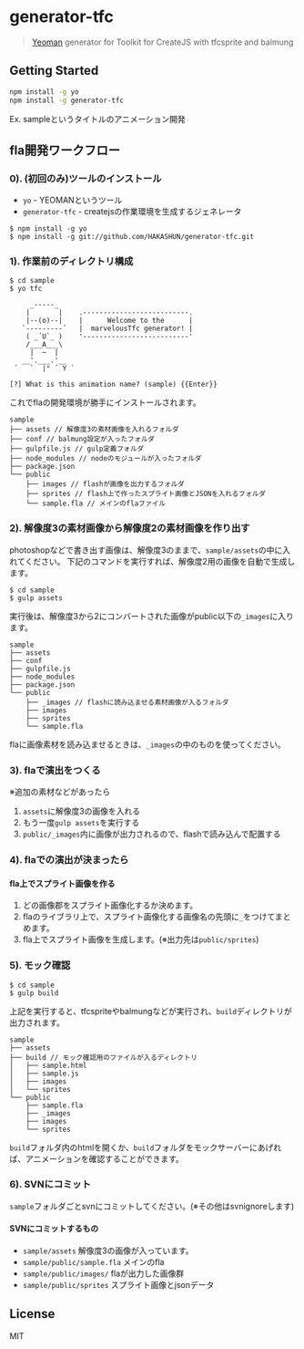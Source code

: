 # generator-tfc

> [Yeoman](http://yeoman.io) generator for Toolkit for CreateJS with tfcsprite and balmung

## Getting Started

```bash
npm install -g yo
npm install -g generator-tfc
```

Ex. sampleというタイトルのアニメーション開発

## fla開発ワークフロー

### 0). (初回のみ)ツールのインストール

* `yo` - YEOMANというツール
* `generator-tfc` - createjsの作業環境を生成するジェネレータ

```
$ npm install -g yo
$ npm install -g git://github.com/HAKASHUN/generator-tfc.git
```

### 1). 作業前のディレクトリ構成
```
$ cd sample
$ yo tfc

     _-----_
    |       |    .--------------------------.
    |--(o)--|    |      Welcome to the      |
   `---------´   |  marvelousTfc generator! |
    ( _´U`_ )    '--------------------------'
    /___A___\    
     |  ~  |     
   __'.___.'__   
 ´   `  |° ´ Y ` 

[?] What is this animation name? (sample) {{Enter}} 
```

これでflaの開発環境が勝手にインストールされます。

```
sample
├── assets // 解像度3の素材画像を入れるフォルダ
├── conf // balmung設定が入ったフォルダ
├── gulpfile.js // gulp定義フォルダ
├── node_modules // nodeのモジュールが入ったフォルダ
├── package.json
└── public
    ├── images // flashが画像を出力するフォルダ
    ├── sprites // flash上で作ったスプライト画像とJSONを入れるフォルダ
    └── sample.fla // メインのflaファイル
```

### 2). 解像度3の素材画像から解像度2の素材画像を作り出す

photoshopなどで書き出す画像は、解像度3のままで、`sample/assets`の中に入れてください。
下記のコマンドを実行すれば、解像度2用の画像を自動で生成します。

```
$ cd sample
$ gulp assets
```

実行後は、解像度3から2にコンバートされた画像がpublic以下の`_images`に入ります。

```
sample
├── assets
├── conf
├── gulpfile.js
├── node_modules
├── package.json
└── public
    ├── _images // flashに読み込ませる素材画像が入るフォルダ
    ├── images
    ├── sprites
    └── sample.fla
```

flaに画像素材を読み込ませるときは、`_images`の中のものを使ってください。

### 3). flaで演出をつくる

※追加の素材などがあったら

1. `assets`に解像度3の画像を入れる
2. もう一度`gulp assets`を実行する
3. `public/_images`内に画像が出力されるので、flashで読み込んで配置する

### 4). flaでの演出が決まったら

#### fla上でスプライト画像を作る

1. どの画像郡をスプライト画像化するか決めます。
2. flaのライブラリ上で、スプライト画像化する画像名の先頭に`_`をつけてまとめます。
3. fla上でスプライト画像を生成します。(※出力先は`public/sprites`)

### 5). モック確認

```
$ cd sample
$ gulp build
```

上記を実行すると、tfcspriteやbalmungなどが実行され、`build`ディレクトリが出力されます。

```
sample
├── assets
├── build // モック確認用のファイルが入るディレクトリ
│   ├── sample.html
│   ├── sample.js
│   ├── images
│   └── sprites
└── public
    ├── sample.fla
    ├── _images
    ├── images
    └── sprites
```

`build`フォルダ内のhtmlを開くか、`build`フォルダをモックサーバーにあげれば、アニメーションを確認することができます。

### 6). SVNにコミット

`sample`フォルダごとsvnにコミットしてください。(※その他はsvnignoreします)

#### SVNにコミットするもの
- `sample/assets` 解像度3の画像が入っています。
- `sample/public/sample.fla` メインのfla
- `sample/public/images/` flaが出力した画像群
- `sample/public/sprites` スプライト画像とjsonデータ

## License

MIT
